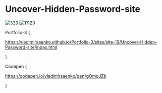 # Uncover-Hidden-Password-site

![323](https://user-images.githubusercontent.com/56477695/117024551-c5806d00-ad02-11eb-96f2-19e9d943dcf8.jpg)
![11123](https://user-images.githubusercontent.com/56477695/117024749-f3fe4800-ad02-11eb-85b3-02ca0a0256ad.jpg)

Portfolio-3 {

https://vladimirsaenko.github.io/Portfolio-3/sites/site-19/Uncover-Hidden-Password-site/index.html

}

Codepen {

https://codepen.io/vladimirsaenko/pen/gOmqJZb

}

